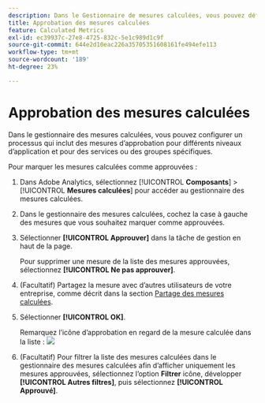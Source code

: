 ```yaml
---
description: Dans le Gestionnaire de mesures calculées, vous pouvez définir un processus qui inclut des mesures d’approbation pour différents niveaux d’application et pour des départements ou des groupes spécifiques.
title: Approbation des mesures calculées
feature: Calculated Metrics
exl-id: ec39937c-27e8-4725-832c-5e1c989d1c9f
source-git-commit: 644e2d10eac226a35705351608161fe494efe113
workflow-type: tm+mt
source-wordcount: '189'
ht-degree: 23%

---
```


# Approbation des mesures calculées

Dans le gestionnaire des mesures calculées, vous pouvez configurer un processus qui inclut des mesures d’approbation pour différents niveaux d’application et pour des services ou des groupes spécifiques.

Pour marquer les mesures calculées comme approuvées :

1. Dans Adobe Analytics, sélectionnez [!UICONTROL **Composants**] > [!UICONTROL **Mesures calculées**] pour accéder au gestionnaire des mesures calculées.

1. Dans le gestionnaire des mesures calculées, cochez la case à gauche des mesures que vous souhaitez marquer comme approuvées.

1. Sélectionner **[!UICONTROL Approuver]** dans la tâche de gestion en haut de la page.

   Pour supprimer une mesure de la liste des mesures approuvées, sélectionnez **[!UICONTROL Ne pas approuver]**.

1. (Facultatif) Partagez la mesure avec d’autres utilisateurs de votre entreprise, comme décrit dans la section [Partage des mesures calculées](/help/components/c-calcmetrics/c-workflow/cm-workflow/cm-sharing.md).

1. Sélectionner **[!UICONTROL OK]**.

   Remarquez l’icône d’approbation en regard de la mesure calculée dans la liste : ![](https://spectrum.adobe.com/static/icons/workflow_18/Smock_CheckmarkCircle_18_N.svg)

1. (Facultatif) Pour filtrer la liste des mesures calculées dans le gestionnaire des mesures calculées afin d’afficher uniquement les mesures approuvées, sélectionnez l’option **Filtrer** icône, développer **[!UICONTROL Autres filtres]**, puis sélectionnez **[!UICONTROL Approuvé]**.
